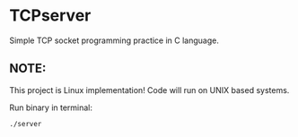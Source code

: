 # TCPserver
Simple TCP socket programming practice in C language.

## NOTE:
This project is Linux implementation! Code will run on UNIX based systems.

Run binary in terminal:

`./server`

